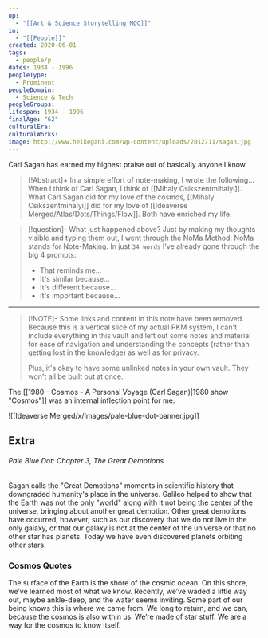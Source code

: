 ```yaml
---
up:
  - "[[Art & Science Storytelling MOC]]"
in:
  - "[[People]]"
created: 2020-06-01
tags:
  - people/p
dates: 1934 - 1996
peopleType:
  - Prominent
peopleDomain:
  - Science & Tech
peopleGroups: 
lifespan: 1934 - 1996
finalAge: "62"
culturalEra: 
culturalWorks: 
image: http://www.heikegani.com/wp-content/uploads/2012/11/sagan.jpg
---
```

Carl Sagan has earned my highest praise out of basically anyone I know.

> [!Abstract]+ In a simple effort of note-making, I wrote the following...
> When I think of Carl Sagan, I think of [[Mihaly Csikszentmihalyi]]. What Carl Sagan did for my love of the cosmos, [[Mihaly Csikszentmihalyi]] did for my love of [[Ideaverse Merged/Atlas/Dots/Things/Flow]]. Both have enriched my life.

> [!question]- What just happened above?
> Just by making my thoughts visible and typing them out, I went through the NoMa Method. NoMa stands for Note-Making. In just `34 words` I've already gone through the big 4 prompts:
> 
> - That reminds me...
> - It's similar because...
> - It's different because...
> - It's important because...

---

> [!NOTE]- Some links and content in this note have been removed.
> Because this is a vertical slice of my actual PKM system, I can't include everything in this vault and left out some notes and material for ease of navigation and understanding the concepts (rather than getting lost in the knowledge) as well as for privacy. 
>  
> Plus, it's okay to have some unlinked notes in your own vault. They won't all be built out at once.

The [[1980 - Cosmos - A Personal Voyage (Carl Sagan)|1980 show "Cosmos"]] was an internal inflection point for me. 

![[Ideaverse Merged/x/Images/pale-blue-dot-banner.jpg]]

## Extra
###### Pale Blue Dot: Chapter 3, *The Great Demotions*
Sagan calls the "Great Demotions" moments in scientific history that downgraded humanity's place in the universe. Galileo helped to show that the Earth was not the only "world" along with it not being the center of the universe, bringing about another great demotion. Other great demotions have occurred, however, such as our discovery that we do not live in the only galaxy, or that our galaxy is not at the center of the universe or that no other star has planets. Today we have even discovered planets orbiting other stars.


### Cosmos Quotes
The surface of the Earth is the shore of the cosmic ocean. On this shore, we’ve learned most of what we know. Recently, we’ve waded a little way out, maybe ankle-deep, and the water seems inviting. Some part of our being knows this is where we came from. We long to return, and we can, because the cosmos is also within us. We’re made of star stuff. We are a way for the cosmos to know itself.